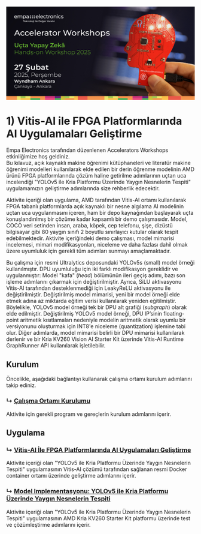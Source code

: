 <p align="center">
    <img src="./Additionals/Empa-Workshops-Template-Banner2.png" alt="Accelerator Workshops" 
    style="display: block; margin: 0 auto"/>
</p>

# 1) Vitis-AI ile FPGA Platformlarında AI Uygulamaları Geliştirme

Empa Electronics tarafından düzenlenen Accelerators Workshops etkinliğimize hoş geldiniz.  
Bu kılavuz, açık kaynaklı makine öğrenimi kütüphaneleri ve literatür makine öğrenimi modelleri kullanılarak elde edilen bir derin öğrenme modelinin AMD ürünü FPGA platformlarında çözüm haline getirilme adımlarının uçtan uca incelendiği "YOLOv5 ile Kria Platformu Üzerinde Yaygın Nesnelerin Tespiti" uygulamamızın geliştirme adımlarında size rehberlik edecektir.

Aktivite içeriği olan uygulama, AMD tarafından Vitis-AI ortamı kullanılarak FPGA tabanlı platformlarda açık kaynaklı bir nesne algılama AI modelinin uçtan uca uygulanmasını içeren, ham bir depo kaynağından başlayarak uçta konuşlandırılmış bir çözüme kadar kapsamlı bir demo çalışmasıdır. Model, COCO veri setinden insan, araba, köpek, cep telefonu, şişe, dizüstü bilgisayar gibi 80 yaygın sınıfı 2 boyutlu sınırlayıcı kutular olarak tespit edebilmektedir. Aktivite içeriğindeki demo çalışması, model mimarisi incelemesi, mimari modifikasyonları, niceleme ve daha fazlası dahil olmak üzere uyumluluk için gerekli tüm adımları sunmayı amaçlamaktadır.

Bu çalışma için resmi Ultralytics deposundaki YOLOv5s (small) model örneği kullanılmıştır. DPU uyumluluğu için iki farklı modifikasyon gereklidir ve uygulanmıştır: Model "kafa" (_head_) bölümünün ileri geçiş adımı, bazı son işleme adımlarını çıkarmak için değiştirilmiştir. Ayrıca, SiLU aktivasyonu Vitis-AI tarafından desteklenmediği için LeakyReLU aktivasyonu ile değiştirilmiştir. Değiştirilmiş model mimarisi, yeni bir model örneği elde etmek adına az miktarda eğitim verisi kullanılarak yeniden eğitilmiştir. Böylelikle, YOLOv5 model örneği tek bir DPU alt grafiği (_subgraph_) olarak elde edilmiştir.
Değiştirilmiş YOLOv5 model örneği, DPU IP’sinin floating-point aritmetik kısıtlamaları nedeniyle modelin aritmetik olarak uyumlu bir versiyonunu oluşturmak için INT8'e niceleme (quantization) işlemine tabi olur. Diğer adımlarda, model mimarisi belirli bir DPU mimarisi kullanılarak derlenir ve bir Kria KV260 Vision AI Starter Kit üzerinde Vitis-AI Runtime GraphRunner API kullanılarak işletilebilir.

## Kurulum
Öncelikle, aşağıdaki bağlantıyı kullanarak çalışma ortamı kurulum adımlarını takip ediniz.
### ↳ [Çalışma Ortamı Kurulumu](Kurulum.md)
Aktivite için gerekli program ve gereçlerin kurulum adımlarını içerir.

## Uygulama
### ↳ [Vitis-AI İle FPGA Platformlarında AI Uygulamaları Geliştirme](./yolov5/Uygulama_Quantize_Compile_YoloV5s_using_Vitis-AI.ipynb)
Aktivite içeriği olan "YOLOv5 ile Kria Platformu Üzerinde Yaygın Nesnelerin Tespiti" uygulamasının Vitis-AI çözümü tarafından sağlanan resmi Docker container ortamı üzerinde geliştirme adımlarını içerir.

### ↳ [Model Implementasyonu: YOLOv5 ile Kria Platformu Üzerinde Yaygın Nesnelerin Tespiti](Implementasyon.md)
Aktivite içeriği olan "YOLOv5 ile Kria Platformu Üzerinde Yaygın Nesnelerin Tespiti" uygulamasının AMD Kria KV260 Starter Kit platformu üzerinde test ve çözümleştirme adımlarını içerir.